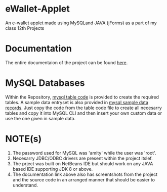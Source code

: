 # eWallet-Applet
An e-wallet applet made using MySQLand JAVA (jForms) as a part of my class 12th Projects

# Documentation
The entire documentaion of the project can be found <a href='https://docs.google.com/document/d/1GfsO1qDqlXDQeJ16TlTgpfsoza318zlpw2MVMAmpO-M/edit?usp=sharing'>here</a>.

# MySQL Databases
Within the Repository, <a href='mysql table code.docx'>mysql table code</a> is provided to create the required tables. A sample data entryset is also provided in <a href='mysql sample data records.docx'>mysql sample data records</a>. Just copy the code from the table code file to create all necesarry tables and copy it into MySQL CLI and then insert your own custom data or use the one given in sample data.

# NOTE(s)
1. The password used for MySQL was 'amity' while the user was 'root'.
2. Necesarry JDBC/ODBC drivers are present within the project itslef.
3. The prject was built on NetBeans IDE but should work on any JAVA based IDE supporting JDK 8 or above.
4. The documentation link above also has screentshots from the project and the source code in an arranged manner that should be easier to understand.
